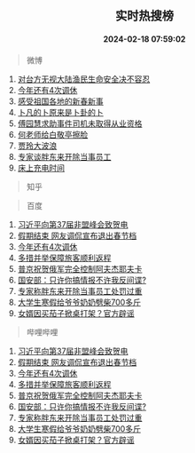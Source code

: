 <div align="center"><h2>实时热搜榜</h2><h4>2024-02-18 07:59:02</h4></div>

> 微博  

1. [对台方无视大陆渔民生命安全决不容忍](https://s.weibo.com/weibo?q=%23%E5%AF%B9%E5%8F%B0%E6%96%B9%E6%97%A0%E8%A7%86%E5%A4%A7%E9%99%86%E6%B8%94%E6%B0%91%E7%94%9F%E5%91%BD%E5%AE%89%E5%85%A8%E5%86%B3%E4%B8%8D%E5%AE%B9%E5%BF%8D%23&t=31&band_rank=1&Refer=top)<br />
2. [今年还有4次调休](https://s.weibo.com/weibo?q=%23%E4%BB%8A%E5%B9%B4%E8%BF%98%E6%9C%894%E6%AC%A1%E8%B0%83%E4%BC%91%23&t=31&band_rank=2&Refer=top)<br />
3. [感受祖国各地的新春新事](https://s.weibo.com/weibo?q=%23%E6%84%9F%E5%8F%97%E7%A5%96%E5%9B%BD%E5%90%84%E5%9C%B0%E7%9A%84%E6%96%B0%E6%98%A5%E6%96%B0%E4%BA%8B%23&t=31&band_rank=3&Refer=top)<br />
4. [卜凡的卜原来是卜卦的卜](https://s.weibo.com/weibo?q=%23%E5%8D%9C%E5%87%A1%E7%9A%84%E5%8D%9C%E5%8E%9F%E6%9D%A5%E6%98%AF%E5%8D%9C%E5%8D%A6%E7%9A%84%E5%8D%9C%23&t=31&band_rank=4&Refer=top)<br />
5. [傅园慧求助事件司机未取得从业资格](https://s.weibo.com/weibo?q=%23%E5%82%85%E5%9B%AD%E6%85%A7%E6%B1%82%E5%8A%A9%E4%BA%8B%E4%BB%B6%E5%8F%B8%E6%9C%BA%E6%9C%AA%E5%8F%96%E5%BE%97%E4%BB%8E%E4%B8%9A%E8%B5%84%E6%A0%BC%23&t=31&band_rank=5&Refer=top)<br />
6. [何老师给白敬亭擦脸](https://s.weibo.com/weibo?q=%23%E4%BD%95%E8%80%81%E5%B8%88%E7%BB%99%E7%99%BD%E6%95%AC%E4%BA%AD%E6%93%A6%E8%84%B8%23&t=31&band_rank=6&Refer=top)<br />
7. [贾玲大波浪](https://s.weibo.com/weibo?q=%23%E8%B4%BE%E7%8E%B2%E5%A4%A7%E6%B3%A2%E6%B5%AA%23&t=31&band_rank=7&Refer=top)<br />
8. [专家谈胖东来开除当事员工](https://s.weibo.com/weibo?q=%23%E4%B8%93%E5%AE%B6%E8%B0%88%E8%83%96%E4%B8%9C%E6%9D%A5%E5%BC%80%E9%99%A4%E5%BD%93%E4%BA%8B%E5%91%98%E5%B7%A5%23&t=31&band_rank=8&Refer=top)<br />
9. [床上充电时间](https://s.weibo.com/weibo?q=%E5%BA%8A%E4%B8%8A%E5%85%85%E7%94%B5%E6%97%B6%E9%97%B4&t=31&band_rank=9&Refer=top)<br />

> 知乎  


> 百度  

1. [习近平向第37届非盟峰会致贺电](https://www.baidu.com/s?wd=%E4%B9%A0%E8%BF%91%E5%B9%B3%E5%90%91%E7%AC%AC37%E5%B1%8A%E9%9D%9E%E7%9B%9F%E5%B3%B0%E4%BC%9A%E8%87%B4%E8%B4%BA%E7%94%B5&sa=fyb_news&rsv_dl=fyb_news)<br />
2. [假期结束 网友调侃宣布退出春节档](https://www.baidu.com/s?wd=%E5%81%87%E6%9C%9F%E7%BB%93%E6%9D%9F+%E7%BD%91%E5%8F%8B%E8%B0%83%E4%BE%83%E5%AE%A3%E5%B8%83%E9%80%80%E5%87%BA%E6%98%A5%E8%8A%82%E6%A1%A3&sa=fyb_news&rsv_dl=fyb_news)<br />
3. [今年还有4次调休](https://www.baidu.com/s?wd=%E4%BB%8A%E5%B9%B4%E8%BF%98%E6%9C%894%E6%AC%A1%E8%B0%83%E4%BC%91&sa=fyb_news&rsv_dl=fyb_news)<br />
4. [多措并举保障旅客顺利返程](https://www.baidu.com/s?wd=%E5%A4%9A%E6%8E%AA%E5%B9%B6%E4%B8%BE%E4%BF%9D%E9%9A%9C%E6%97%85%E5%AE%A2%E9%A1%BA%E5%88%A9%E8%BF%94%E7%A8%8B&sa=fyb_news&rsv_dl=fyb_news)<br />
5. [普京祝贺俄军完全控制阿夫杰耶夫卡](https://www.baidu.com/s?wd=%E6%99%AE%E4%BA%AC%E7%A5%9D%E8%B4%BA%E4%BF%84%E5%86%9B%E5%AE%8C%E5%85%A8%E6%8E%A7%E5%88%B6%E9%98%BF%E5%A4%AB%E6%9D%B0%E8%80%B6%E5%A4%AB%E5%8D%A1&sa=fyb_news&rsv_dl=fyb_news)<br />
6. [国安部：只许你搞情报不许我反间谍?](https://www.baidu.com/s?wd=%E5%9B%BD%E5%AE%89%E9%83%A8%EF%BC%9A%E5%8F%AA%E8%AE%B8%E4%BD%A0%E6%90%9E%E6%83%85%E6%8A%A5%E4%B8%8D%E8%AE%B8%E6%88%91%E5%8F%8D%E9%97%B4%E8%B0%8D%3F&sa=fyb_news&rsv_dl=fyb_news)<br />
7. [专家称胖东来开除当事员工处罚过重](https://www.baidu.com/s?wd=%E4%B8%93%E5%AE%B6%E7%A7%B0%E8%83%96%E4%B8%9C%E6%9D%A5%E5%BC%80%E9%99%A4%E5%BD%93%E4%BA%8B%E5%91%98%E5%B7%A5%E5%A4%84%E7%BD%9A%E8%BF%87%E9%87%8D&sa=fyb_news&rsv_dl=fyb_news)<br />
8. [大学生寒假给爷爷奶奶劈柴700多斤](https://www.baidu.com/s?wd=%E5%A4%A7%E5%AD%A6%E7%94%9F%E5%AF%92%E5%81%87%E7%BB%99%E7%88%B7%E7%88%B7%E5%A5%B6%E5%A5%B6%E5%8A%88%E6%9F%B4700%E5%A4%9A%E6%96%A4&sa=fyb_news&rsv_dl=fyb_news)<br />
9. [女婿因买茄子掀桌打架？官方辟谣](https://www.baidu.com/s?wd=%E5%A5%B3%E5%A9%BF%E5%9B%A0%E4%B9%B0%E8%8C%84%E5%AD%90%E6%8E%80%E6%A1%8C%E6%89%93%E6%9E%B6%EF%BC%9F%E5%AE%98%E6%96%B9%E8%BE%9F%E8%B0%A3&sa=fyb_news&rsv_dl=fyb_news)<br />

> 哔哩哔哩  

1. [习近平向第37届非盟峰会致贺电](https://www.baidu.com/s?wd=%E4%B9%A0%E8%BF%91%E5%B9%B3%E5%90%91%E7%AC%AC37%E5%B1%8A%E9%9D%9E%E7%9B%9F%E5%B3%B0%E4%BC%9A%E8%87%B4%E8%B4%BA%E7%94%B5&sa=fyb_news&rsv_dl=fyb_news)<br />
2. [假期结束 网友调侃宣布退出春节档](https://www.baidu.com/s?wd=%E5%81%87%E6%9C%9F%E7%BB%93%E6%9D%9F+%E7%BD%91%E5%8F%8B%E8%B0%83%E4%BE%83%E5%AE%A3%E5%B8%83%E9%80%80%E5%87%BA%E6%98%A5%E8%8A%82%E6%A1%A3&sa=fyb_news&rsv_dl=fyb_news)<br />
3. [今年还有4次调休](https://www.baidu.com/s?wd=%E4%BB%8A%E5%B9%B4%E8%BF%98%E6%9C%894%E6%AC%A1%E8%B0%83%E4%BC%91&sa=fyb_news&rsv_dl=fyb_news)<br />
4. [多措并举保障旅客顺利返程](https://www.baidu.com/s?wd=%E5%A4%9A%E6%8E%AA%E5%B9%B6%E4%B8%BE%E4%BF%9D%E9%9A%9C%E6%97%85%E5%AE%A2%E9%A1%BA%E5%88%A9%E8%BF%94%E7%A8%8B&sa=fyb_news&rsv_dl=fyb_news)<br />
5. [普京祝贺俄军完全控制阿夫杰耶夫卡](https://www.baidu.com/s?wd=%E6%99%AE%E4%BA%AC%E7%A5%9D%E8%B4%BA%E4%BF%84%E5%86%9B%E5%AE%8C%E5%85%A8%E6%8E%A7%E5%88%B6%E9%98%BF%E5%A4%AB%E6%9D%B0%E8%80%B6%E5%A4%AB%E5%8D%A1&sa=fyb_news&rsv_dl=fyb_news)<br />
6. [国安部：只许你搞情报不许我反间谍?](https://www.baidu.com/s?wd=%E5%9B%BD%E5%AE%89%E9%83%A8%EF%BC%9A%E5%8F%AA%E8%AE%B8%E4%BD%A0%E6%90%9E%E6%83%85%E6%8A%A5%E4%B8%8D%E8%AE%B8%E6%88%91%E5%8F%8D%E9%97%B4%E8%B0%8D%3F&sa=fyb_news&rsv_dl=fyb_news)<br />
7. [专家称胖东来开除当事员工处罚过重](https://www.baidu.com/s?wd=%E4%B8%93%E5%AE%B6%E7%A7%B0%E8%83%96%E4%B8%9C%E6%9D%A5%E5%BC%80%E9%99%A4%E5%BD%93%E4%BA%8B%E5%91%98%E5%B7%A5%E5%A4%84%E7%BD%9A%E8%BF%87%E9%87%8D&sa=fyb_news&rsv_dl=fyb_news)<br />
8. [大学生寒假给爷爷奶奶劈柴700多斤](https://www.baidu.com/s?wd=%E5%A4%A7%E5%AD%A6%E7%94%9F%E5%AF%92%E5%81%87%E7%BB%99%E7%88%B7%E7%88%B7%E5%A5%B6%E5%A5%B6%E5%8A%88%E6%9F%B4700%E5%A4%9A%E6%96%A4&sa=fyb_news&rsv_dl=fyb_news)<br />
9. [女婿因买茄子掀桌打架？官方辟谣](https://www.baidu.com/s?wd=%E5%A5%B3%E5%A9%BF%E5%9B%A0%E4%B9%B0%E8%8C%84%E5%AD%90%E6%8E%80%E6%A1%8C%E6%89%93%E6%9E%B6%EF%BC%9F%E5%AE%98%E6%96%B9%E8%BE%9F%E8%B0%A3&sa=fyb_news&rsv_dl=fyb_news)<br />
